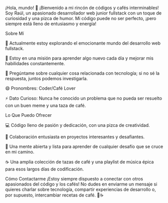 ¡Hola, mundo! 👋
¡Bienvenido a mi rincón de códigos y cafés interminables! Soy Raúl, un apasionado desarrollador web junior fullstack con un toque de curiosidad y una pizca de humor. Mi código puede no ser perfecto, ¡pero siempre está lleno de entusiasmo y energía!


Sobre Mí

🚀 Actualmente estoy explorando el emocionante mundo del desarrollo web fullstack.

🌱 Estoy en una misión para aprender algo nuevo cada día y mejorar mis habilidades constantemente.

💬 Pregúntame sobre cualquier cosa relacionada con tecnología; si no sé la respuesta, juntos podemos investigarla.

😄 Pronombres: Coder/Café Lover

⚡ Dato Curioso: Nunca he conocido un problema que no pueda ser resuelto con un buen meme y una taza de café.


Lo Que Puedo Ofrecer

💻 Código lleno de pasión y dedicación, con una pizca de creatividad.

🤝 Colaboración entusiasta en proyectos interesantes y desafiantes.

🧠 Una mente abierta y lista para aprender de cualquier desafío que se cruce en mi camino.

☕ Una amplia colección de tazas de café y una playlist de música épica para esos largos días de codificación.


Cómo Contactarme
¡Estoy siempre dispuesto a conectar con otros apasionados del código y los cafés! No dudes en enviarme un mensaje si quieres charlar sobre tecnología, compartir experiencias de desarrollo o, por supuesto, intercambiar recetas de café. 🚀☕️
